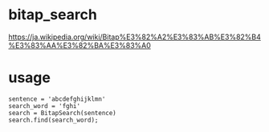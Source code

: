 # bitap_search

https://ja.wikipedia.org/wiki/Bitap%E3%82%A2%E3%83%AB%E3%82%B4%E3%83%AA%E3%82%BA%E3%83%A0
# usage

```
sentence = 'abcdefghijklmn'
search_word = 'fghi'
search = BitapSearch(sentence)
search.find(search_word);
```
